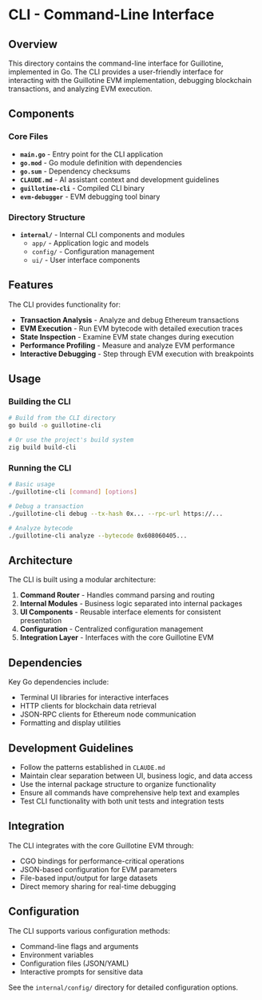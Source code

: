 # CLI - Command-Line Interface

## Overview

This directory contains the command-line interface for Guillotine, implemented in Go. The CLI provides a user-friendly interface for interacting with the Guillotine EVM implementation, debugging blockchain transactions, and analyzing EVM execution.

## Components

### Core Files
- **`main.go`** - Entry point for the CLI application
- **`go.mod`** - Go module definition with dependencies
- **`go.sum`** - Dependency checksums
- **`CLAUDE.md`** - AI assistant context and development guidelines
- **`guillotine-cli`** - Compiled CLI binary
- **`evm-debugger`** - EVM debugging tool binary

### Directory Structure
- **`internal/`** - Internal CLI components and modules
  - `app/` - Application logic and models
  - `config/` - Configuration management
  - `ui/` - User interface components

## Features

The CLI provides functionality for:

- **Transaction Analysis** - Analyze and debug Ethereum transactions
- **EVM Execution** - Run EVM bytecode with detailed execution traces
- **State Inspection** - Examine EVM state changes during execution
- **Performance Profiling** - Measure and analyze EVM performance
- **Interactive Debugging** - Step through EVM execution with breakpoints

## Usage

### Building the CLI
```bash
# Build from the CLI directory
go build -o guillotine-cli

# Or use the project's build system
zig build build-cli
```

### Running the CLI
```bash
# Basic usage
./guillotine-cli [command] [options]

# Debug a transaction
./guillotine-cli debug --tx-hash 0x... --rpc-url https://...

# Analyze bytecode
./guillotine-cli analyze --bytecode 0x608060405...
```

## Architecture

The CLI is built using a modular architecture:

1. **Command Router** - Handles command parsing and routing
2. **Internal Modules** - Business logic separated into internal packages
3. **UI Components** - Reusable interface elements for consistent presentation
4. **Configuration** - Centralized configuration management
5. **Integration Layer** - Interfaces with the core Guillotine EVM

## Dependencies

Key Go dependencies include:
- Terminal UI libraries for interactive interfaces
- HTTP clients for blockchain data retrieval
- JSON-RPC clients for Ethereum node communication
- Formatting and display utilities

## Development Guidelines

- Follow the patterns established in `CLAUDE.md`
- Maintain clear separation between UI, business logic, and data access
- Use the internal package structure to organize functionality
- Ensure all commands have comprehensive help text and examples
- Test CLI functionality with both unit tests and integration tests

## Integration

The CLI integrates with the core Guillotine EVM through:
- CGO bindings for performance-critical operations
- JSON-based configuration for EVM parameters
- File-based input/output for large datasets
- Direct memory sharing for real-time debugging

## Configuration

The CLI supports various configuration methods:
- Command-line flags and arguments
- Environment variables
- Configuration files (JSON/YAML)
- Interactive prompts for sensitive data

See the `internal/config/` directory for detailed configuration options.